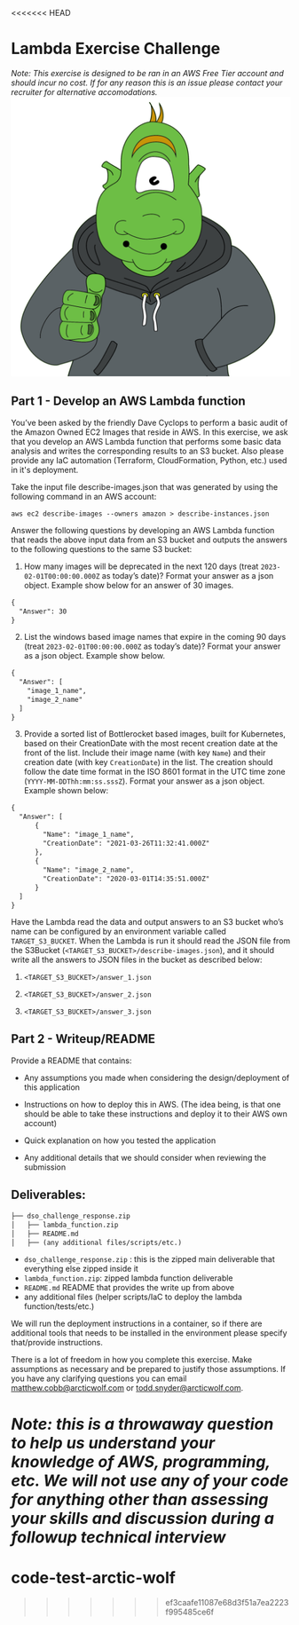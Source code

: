 <<<<<<< HEAD
# Lambda Exercise Challenge 
*Note: This exercise is designed to be ran in an AWS Free Tier account and should incur no cost. If for any reason this is an issue please contact your recruiter for alternative accomodations.*
![DaveCyclops](./DaveCyclops.png)
## Part 1 - Develop an AWS Lambda function

You’ve been asked by the friendly Dave Cyclops to perform a basic audit of the Amazon Owned EC2 Images that reside in AWS. In this exercise, we ask that you develop an AWS Lambda function that performs some basic data analysis and writes the corresponding results to an S3 bucket. Also please provide any IaC automation (Terraform, CloudFormation, Python, etc.) used in it's deployment.

Take the input file describe-images.json that was generated by using the following command in an AWS account: 
```
aws ec2 describe-images --owners amazon > describe-instances.json
```

Answer the following questions by developing an AWS Lambda function that reads the above input data from an S3 bucket and outputs the answers to the following questions to the same S3 bucket:

1.  How many images will be deprecated in the next 120 days (treat `2023-02-01T00:00:00.000Z` as today’s date)?  Format your answer as a json object. Example show below for an answer of 30 images.  

```
{
  "Answer": 30
}
```

2. List the windows based image names that expire in the coming 90 days (treat `2023-02-01T00:00:00.000Z` as today’s date)? Format your answer as a json object. Example show below.

```
{
  "Answer": [
    "image_1_name",
    "image_2_name"
  ]
}
```

3. Provide a sorted list of Bottlerocket based images, built for Kubernetes, based on their CreationDate with the most recent creation date at the front of the list.  Include their image name (with key `Name`) and their creation date (with key `CreationDate`) in the list.  The creation should follow the date time format in the ISO 8601 format in the UTC time zone (`YYYY-MM-DDThh:mm:ss.sssZ`).  Format your answer as a json object.  Example shown below:

```
{
  "Answer": [
      {
        "Name": "image_1_name",
        "CreationDate": "2021-03-26T11:32:41.000Z"
      },
      {
        "Name": "image_2_name",
        "CreationDate": "2020-03-01T14:35:51.000Z"
      }
  ]
}
```

Have the Lambda read the data and output answers to an S3 bucket who’s name can be configured by an environment variable called `TARGET_S3_BUCKET`.  When the Lambda is run it should read the JSON file from the S3Bucket (`<TARGET_S3_BUCKET>/describe-images.json`), and it should write all the answers to JSON files in the bucket as described below:

1. `<TARGET_S3_BUCKET>/answer_1.json`

2. `<TARGET_S3_BUCKET>/answer_2.json`

3. `<TARGET_S3_BUCKET>/answer_3.json`


## Part 2 - Writeup/README
Provide a README that contains:

- Any assumptions you made when considering the design/deployment of this application

- Instructions on how to deploy this in AWS.  (The idea being, is that one should be able to take these instructions and deploy it to their AWS own account)

- Quick explanation on how you tested the application

- Any additional details that we should consider when reviewing the submission

## Deliverables:
```
├── dso_challenge_response.zip
│   ├── lambda_function.zip
│   ├── README.md
│   ├── (any additional files/scripts/etc.)
```


- `dso_challenge_response.zip` : this is the zipped main deliverable that everything else zipped inside it
- `lambda_function.zip`: zipped lambda function deliverable
- `README.md` README that provides the write up from above
- any additional files (helper scripts/IaC to deploy the lambda function/tests/etc.)

We will run the deployment instructions in a container, so if there are additional tools that needs to be installed in the environment please specify that/provide instructions.

There is a lot of freedom in how you complete this exercise.  Make assumptions as necessary and be prepared to justify those assumptions.  If you have any clarifying questions you can email matthew.cobb@arcticwolf.com or todd.snyder@arcticwolf.com.

*Note: this is a throwaway question to help us understand your knowledge of AWS, programming, etc.  We will not use any of your code for anything other than assessing your skills and discussion during a followup technical interview*
=======
# code-test-arctic-wolf
>>>>>>> ef3caafe11087e68d3f51a7ea2223f995485ce6f
